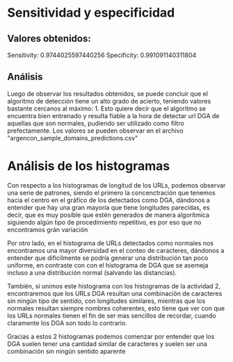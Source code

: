 # Sensitividad y especificidad
## Valores obtenidos:
Sensitivity: 0.9744025597440256
Specificity: 0.991091140311804

## Análisis
  Luego de observar los resultados obtenidos, se puede concluir que el algoritmo de detección tiene un alto grado de acierto, teniendo valores bastante cercanos al máximo: 1.
  Esto quiere decir que el algoritmo se encuentra bien entrenado y resulta fiable a la hora de detectar url DGA de aquellas que son normales, pudiendo ser utilizado como filtro
  prefectamente. Los valores se pueden observar en el archivo "argencon_sample_domains_predictions.csv"
  
# Análisis de los histogramas

  Con respecto a los histogramas de longitud de los URLs, podemos observar una serie de patrones, siendo el primero la concenctración que tenemos hacia el centro
  en el gráfico de los detectados como DGA, dándonos a entender que hay una gran mayoría que tiene longitudes parecidas, es decir, que es muy posible que estén generados
  de manera algorítmica siguiendo algún tipo de procedimiento repetitivo, es por eso que no encontramos grán variación
  
  Por otro lado, en el histograma de URLs detectados como normales nos encontramos una mayor diversidad en el conteo de caracteres, dándonos a entender que dificilmente se podría
  generar una distribución tan poco uniforme, en contraste con con el histograma de DGA que se asemeja incluso a una distribución normal (salvando las distancias).
  
  También, si unimos este histograma con los histogramas de la actividad 2, encontraremos que los URLs DGA resultan una combinación de caracteres sin ningún tipo de sentido,
  con longitudes similares, mientras que los normales resultan siempre nombres coherentes, esto tiene que ver con que los URLs normales tienen el fin de ser mas sencillos de
  recordar, cuando claramente los DGA son todo lo contrario. 
  
  Gracias a estos 2 histogramas podemos comenzar por entender que los DGA suelen tener una cantidad similar de caracteres
  y suelen ser una combinación sin ningún sentido aparente
  
 
